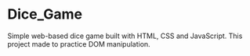 # Dice_Game
Simple web-based dice game built with HTML, CSS and JavaScript. This project made to practice DOM manipulation.
